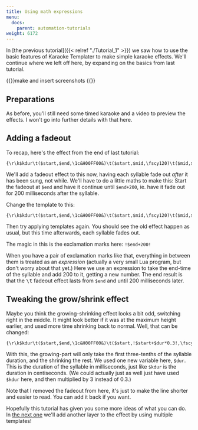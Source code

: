 ```yaml
---
title: Using math expressions
menu:
  docs:
    parent: automation-tutorials
weight: 6172
---
```


In [the previous tutorial]({{< relref "./Tutorial_1" >}}) we saw how to use the basic features of Karaoke Templater to make simple karaoke effects. We'll continue where we left off here, by expanding on the basics from last tutorial.

{{<todo>}}make and insert screenshots {{</todo>}}


## Preparations  ##

As before, you'll still need some timed karaoke and a video to preview the effects. I won't go into further details with that here.


## Adding a fadeout  ##

To recap, here's the effect from the end of last tutorial:

```plaintext
{\r\k$kdur\t($start,$end,\1c&H00FF00&)\t($start,$mid,\fscy120)\t($mid,$end,\fscy100)}
```

We'll add a fadeout effect to this now, having each syllable fade out _after_ it has been sung, not while. We'll have to do a little maths to make this: Start the fadeout at `$end` and have it continue until `$end+200`, ie. have it fade out for 200 milliseconds after the syllable.

Change the template to this:

```plaintext
{\r\k$kdur\t($start,$end,\1c&H00FF00&)\t($start,$mid,\fscy120)\t($mid,$end,\fscy100)\t($end,!$end+200!,\alpha&HFF&)}
```

Then try applying templates again. You should see the old effect happen as usual, but this time afterwards, each syllable fades out.

The magic in this is the exclamation marks here: `!$end+200!`

When you have a pair of exclamation marks like that, everything in between them is treated as an _expression_ (actually a very small Lua program, but don't worry about that yet.) Here we use an expression to take the end-time of the syllable and add 200 to it, getting a new number. The end result is that the <tt>\t</tt> fadeout effect lasts from `$end` and until 200 milliseconds later.


## Tweaking the grow/shrink effect  ##

Maybe you think the growing-shrinking effect looks a bit odd, switching right in the middle. It might look better if it was at the maximum height earlier, and used more time shrinking back to normal. Well, that can be changed:

```plaintext
{\r\k$kdur\t($start,$end,\1c&H00FF00&)\t($start,!$start+$dur*0.3!,\fscy120)\t(!$start+$dur*0.3!,$end,\fscy100)}
```

With this, the growing-part will only take the first three-tenths of the syllable duration, and the shrinking the rest. We used one new variable here, `$dur`. This is the duration of the syllable in milliseconds, just like `$kdur` is the duration in centiseconds. (We could actually just as well just have used `$kdur` here, and then multiplied by 3 instead of 0.3.)

Note that I removed the fadeout from here, it's just to make the line shorter and easier to read. You can add it back if you want.

Hopefully this tutorial has given you some more ideas of what you can do. In [the next one](#) we'll add another layer to the effect by using multiple templates!

